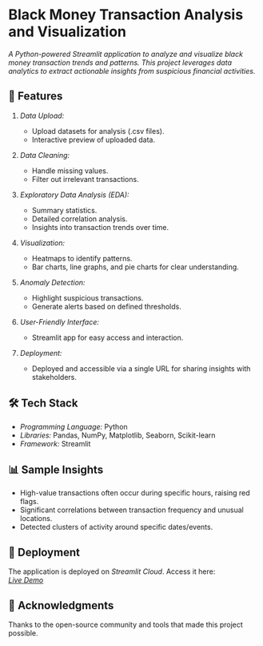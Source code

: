 # Black Money Transaction Analysis and Visualization 
*A Python-powered Streamlit application to analyze and visualize black money transaction trends and patterns. This project leverages data analytics to extract actionable insights from suspicious financial activities.*


## 🚀 Features

1. *Data Upload:*  
   - Upload datasets for analysis (.csv files).  
   - Interactive preview of uploaded data.

2. *Data Cleaning:*  
   - Handle missing values.  
   - Filter out irrelevant transactions.  

3. *Exploratory Data Analysis (EDA):*  
   - Summary statistics.  
   - Detailed correlation analysis.  
   - Insights into transaction trends over time.  

4. *Visualization:*  
   - Heatmaps to identify patterns.  
   - Bar charts, line graphs, and pie charts for clear understanding.  

5. *Anomaly Detection:*  
   - Highlight suspicious transactions.  
   - Generate alerts based on defined thresholds.  

6. *User-Friendly Interface:*  
   - Streamlit app for easy access and interaction.  

7. *Deployment:*  
   - Deployed and accessible via a single URL for sharing insights with stakeholders.


## 🛠 Tech Stack

- *Programming Language:* Python  
- *Libraries:* Pandas, NumPy, Matplotlib, Seaborn, Scikit-learn  
- *Framework:* Streamlit


## 📊 Sample Insights

- High-value transactions often occur during specific hours, raising red flags.  
- Significant correlations between transaction frequency and unusual locations.  
- Detected clusters of activity around specific dates/events.  


## 🚀 Deployment

The application is deployed on *Streamlit Cloud*. Access it here:  
*[Live Demo](https://quantum-leap-coders-043-hihtycagx4mn9ahptxtjtp.streamlit.app/)*  


## 🙌 Acknowledgments

Thanks to the open-source community and tools that made this project possible.  
